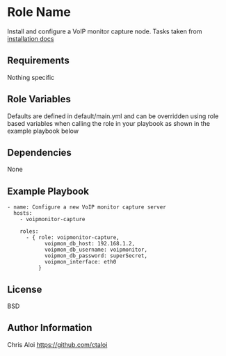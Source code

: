 Role Name
=========

Install and configure a VoIP monitor capture node.
Tasks taken from [installation docs](http://www.voipmonitor.org/doc/Ubuntu_16.04_LTS)

Requirements
------------

Nothing specific

Role Variables
--------------

Defaults are defined in default/main.yml and can be overridden using role based variables when calling the role in your playbook as shown in the example playbook below

Dependencies
------------

None

Example Playbook
----------------

```
- name: Configure a new VoIP monitor capture server
  hosts:
    - voipmonitor-capture

    roles:
      - { role: voipmonitor-capture,
            voipmon_db_host: 192.168.1.2,
            voipmon_db_username: voipmonitor,
            voipmon_db_password: superSecret,
            voipmon_interface: eth0
          }
```

License
-------

BSD

Author Information
------------------

Chris Aloi
https://github.com/ctaloi
